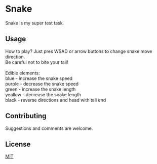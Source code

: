 # Snake

Snake is my super test task.

## Usage

How to play? Just pres WSAD or arrow buttons to change snake move direction.<br/>
Be careful not to bite your tail!<br/>
<br/>
Edible elements:<br/>
blue - increase the snake speed<br/>
purple - decrease the snake speed<br/>
green - increase the snake length<br/>
yeallow - decrease the snake length<br/>
black - reverse directions and head with tail end

## Contributing

Suggestions and comments are welcome.


## License

[MIT](https://choosealicense.com/licenses/mit/)
